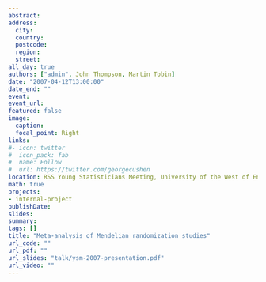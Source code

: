 ```yaml
---
abstract: 
address:
  city: 
  country: 
  postcode: 
  region: 
  street: 
all_day: true
authors: ["admin", John Thompson, Martin Tobin]
date: "2007-04-12T13:00:00"
date_end: ""
event: 
event_url: 
featured: false
image:
  caption: 
  focal_point: Right
links:
#- icon: twitter
#  icon_pack: fab
#  name: Follow
#  url: https://twitter.com/georgecushen
location: RSS Young Statisticians Meeting, University of the West of England, Bristol
math: true
projects:
- internal-project
publishDate: 
slides: 
summary: 
tags: []
title: "Meta-analysis of Mendelian randomization studies"
url_code: ""
url_pdf: ""
url_slides: "talk/ysm-2007-presentation.pdf"
url_video: ""
---
```


